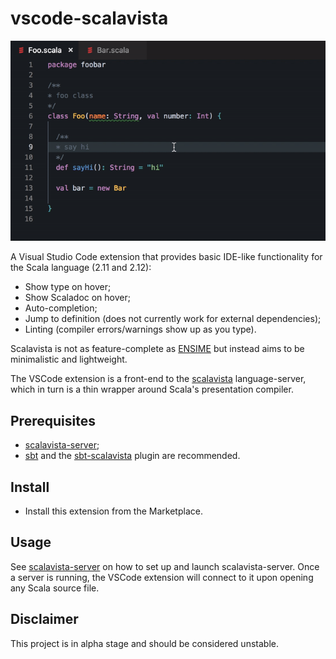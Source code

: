 # vscode-scalavista

![](demo2.gif)

A Visual Studio Code extension that provides basic IDE-like functionality for the Scala language (2.11 and 2.12):

* Show type on hover;
* Show Scaladoc on hover;
* Auto-completion;
* Jump to definition (does not currently work for external dependencies);
* Linting (compiler errors/warnings show up as you type).

Scalavista is not as feature-complete as [ENSIME](https://github.com/ensime) but instead aims 
to be minimalistic and lightweight.

The VSCode extension is a front-end to the [scalavista](https://github.com/buntec/scalavista) language-server, 
which in turn is a thin wrapper around Scala's presentation compiler.

## Prerequisites

* [scalavista-server](https://github.com/buntec/scalavista-server);
* [sbt](https://www.scala-sbt.org) and the [sbt-scalavista](https://github.com/buntec/sbt-scalavista) plugin
are recommended. 

## Install 

* Install this extension from the Marketplace.

## Usage

See [scalavista-server](https://github.com/buntec/scalavista-server) on how to set up and launch scalavista-server.
Once a server is running, the VSCode extension will connect to it upon opening any Scala source file.

## Disclaimer

This project is in alpha stage and should be considered unstable. 
